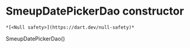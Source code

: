 


# SmeupDatePickerDao constructor




    *[<Null safety>](https://dart.dev/null-safety)*



SmeupDatePickerDao()












